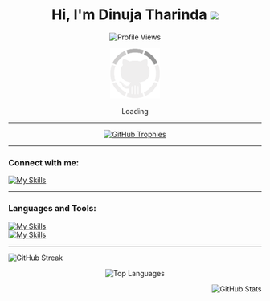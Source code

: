 <h1 align="center">Hi, I'm Dinuja Tharinda <img src="https://media.giphy.com/media/hvRJCLFzcasrR4ia7z/giphy.gif" width="35"> </h1>

<p align="center">
  <img src="https://komarev.com/ghpvc/?username=DinuGit-968&label=Profile%20views&color=0e75b6&style=flat" alt="Profile Views" />
</p>

<div align=center>
  <img src="https://raw.githubusercontent.com/AhmedFathyDev/AhmedFathyDev/main/GitHub.gif" alt="GitHub Octocat Logo" height="100">
  <p>Loading</p>
</div>

---

<p align="center">
  <a href="https://github.com/ryo-ma/github-profile-trophy">
    <img src="https://github-profile-trophy.vercel.app/?username=DinuGit-968&margin-w=15" alt="GitHub Trophies" />
  </a>
</p>

---

<h3 align="left">Connect with me:</h3>

[![My Skills](https://skillicons.dev/icons?i=linkedin)](https://skillicons.dev)

---

<h3 align="left">Languages and Tools:</h3>

[![My Skills](https://skillicons.dev/icons?i=html,css,js)](https://skillicons.dev)<br>
[![My Skills](https://skillicons.dev/icons?i=ps,ai)](https://skillicons.dev)<br>

---

<p align="left">
  <img src="https://github-readme-streak-stats.herokuapp.com/?user=DinuGit-968&theme=tokyonight" alt="GitHub Streak" />
</p>

<p align="center">
  <img src="https://github-readme-stats.vercel.app/api/top-langs?username=DinuGit-968&show_icons=true&locale=en&layout=compact&theme=tokyonight" alt="Top Languages" />
</p>

<p align="right">
  <img src="https://github-readme-stats.vercel.app/api?username=DinuGit-968&show_icons=true&theme=tokyonight" alt="GitHub Stats" />
</p>

